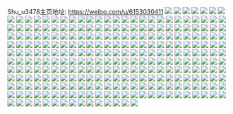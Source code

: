 Shu_u3478主页地址: https://weibo.com/u/6153030411 
![](https://wx4.sinaimg.cn/mw2000/006IpuhZly1h9iip7f2ifj30wi1ycti0.jpg) 
![](https://wx4.sinaimg.cn/mw2000/006IpuhZly1h9iisco26bj30wi1yc48v.jpg) 
![](https://wx4.sinaimg.cn/mw2000/006IpuhZly1h9iisc21l2j30wi1ycqlz.jpg) 
![](https://wx4.sinaimg.cn/mw2000/006IpuhZly1h9iiovzug6j30wh0l8wlt.jpg) 
![](https://wx4.sinaimg.cn/mw2000/006IpuhZly1h99iku1q6tj30tu13uai8.jpg) 
![](https://wx4.sinaimg.cn/mw2000/006IpuhZly1h99ii8a1fwj30wi1ycah3.jpg) 
![](https://wx4.sinaimg.cn/mw2000/006IpuhZly1h99ilizvilj30u01hcdop.jpg) 
![](https://wx4.sinaimg.cn/mw2000/006IpuhZly1h93b8jl3vij31hd37kb2a.jpg) 
![](https://wx4.sinaimg.cn/mw2000/006IpuhZly1h93b7x54kqj35dc3kwb2g.jpg) 
![](https://wx4.sinaimg.cn/mw2000/006IpuhZly1h93b80z722j31sc2deb29.jpg) 
![](https://wx4.sinaimg.cn/mw2000/006IpuhZly1h93b8c9o7mj337k2eonpf.jpg) 
![](https://wx4.sinaimg.cn/mw2000/006IpuhZly1h93b82wg08j31sc2ds7wh.jpg) 
![](https://wx4.sinaimg.cn/mw2000/006IpuhZly1h93b7m6hnuj32bt3401kz.jpg) 
![](https://wx4.sinaimg.cn/mw2000/006IpuhZly1h93b8fei7aj30wj1m4wyi.jpg) 
![](https://wx4.sinaimg.cn/mw2000/006IpuhZly1h93b8gk7m7j30wi1ycken.jpg) 
![](https://wx4.sinaimg.cn/mw2000/006IpuhZly1h93b9mfmyaj30wi1ly4is.jpg) 
![](https://wx4.sinaimg.cn/mw2000/006IpuhZly1h8rsxqgoikj30xc80fqv5.jpg) 
![](https://wx4.sinaimg.cn/mw2000/006IpuhZly1h8rsxtp5uuj30wi1yce46.jpg) 
![](https://wx4.sinaimg.cn/mw2000/006IpuhZly1h8rsy14umtj30wi1yc7qd.jpg) 
![](https://wx4.sinaimg.cn/mw2000/006IpuhZly1h8p6f8sruyj32dr36cnpf.jpg) 
![](https://wx4.sinaimg.cn/mw2000/006IpuhZly1h8p6femdqyj335s23ux6p.jpg) 
![](https://wx4.sinaimg.cn/mw2000/006IpuhZly1h8p6fb7x32j31mg36cqv7.jpg) 
![](https://wx4.sinaimg.cn/mw2000/006IpuhZly1h8p6fd1kx1j335s23u7wi.jpg) 
![](https://wx4.sinaimg.cn/mw2000/006IpuhZly1h8kusgpzf2j31wb36cb2a.jpg) 
![](https://wx4.sinaimg.cn/mw2000/006IpuhZly1h8kusj1l6kj315o41nx6p.jpg) 
![](https://wx4.sinaimg.cn/mw2000/006IpuhZly1h8kus9cnksj32c0340b2a.jpg) 
![](https://wx4.sinaimg.cn/mw2000/006IpuhZly1h8kusd9vl3j32dr36ckjp.jpg) 
![](https://wx4.sinaimg.cn/mw2000/006IpuhZly1h8g2vmyi3hj32dr36cb2b.jpg) 
![](https://wx4.sinaimg.cn/mw2000/006IpuhZly1h8g2vqwtjmj32dr36cqv7.jpg) 
![](https://wx4.sinaimg.cn/mw2000/006IpuhZly1h8g2vuzh0dj32dr36chdv.jpg) 
![](https://wx4.sinaimg.cn/mw2000/006IpuhZly1h8g2vhyjilj336c36c1kz.jpg) 
![](https://wx4.sinaimg.cn/mw2000/006IpuhZly1h8bibcognmj30wi1b21a0.jpg) 
![](https://wx4.sinaimg.cn/mw2000/006IpuhZly1h83fllo02lj31um2ou1kz.jpg) 
![](https://wx4.sinaimg.cn/mw2000/006IpuhZly1h83fm4wu8bj336c2dre81.jpg) 
![](https://wx4.sinaimg.cn/mw2000/006IpuhZly1h83flhet9qj32c03407wj.jpg) 
![](https://wx4.sinaimg.cn/mw2000/006IpuhZly1h7u13zoqw4j33402c0qv6.jpg) 
![](https://wx4.sinaimg.cn/mw2000/006IpuhZly1h7u13wpaj9j32402tcnpe.jpg) 
![](https://wx4.sinaimg.cn/mw2000/006IpuhZly1h7pegp2x71j32dr36ckjn.jpg) 
![](https://wx4.sinaimg.cn/mw2000/006IpuhZly1h7pegx4fdqj336c24ikjn.jpg) 
![](https://wx4.sinaimg.cn/mw2000/006IpuhZly1h7pehaefmqj32dr36cb2b.jpg) 
![](https://wx4.sinaimg.cn/mw2000/006IpuhZly1h7peh01cc3j324836ce83.jpg) 
![](https://wx4.sinaimg.cn/mw2000/006IpuhZly1h7peh3ihnbj324836c7wj.jpg) 
![](https://wx4.sinaimg.cn/mw2000/006IpuhZly1h7pehcugcjj31ut2bznpd.jpg) 
![](https://wx4.sinaimg.cn/mw2000/006IpuhZly1h7pehfyunmj324836c1kz.jpg) 
![](https://wx4.sinaimg.cn/mw2000/006IpuhZly1h7pegt81wwj336c36cnpf.jpg) 
![](https://wx4.sinaimg.cn/mw2000/006IpuhZly1h7pehj1nbyj324836cx6q.jpg) 
![](https://wx4.sinaimg.cn/mw2000/006IpuhZly1h7peho6xq5j336c2484qr.jpg) 
![](https://wx4.sinaimg.cn/mw2000/006IpuhZly1h7oi2ne4a8j30h014077m.jpg) 
![](https://wx4.sinaimg.cn/mw2000/006IpuhZly1h7oi2nkvwpj30eu0n7wgi.jpg) 
![](https://wx4.sinaimg.cn/mw2000/006IpuhZly1h7glcv9leuj3243345dpe.jpg) 
![](https://wx4.sinaimg.cn/mw2000/006IpuhZly1h7gldg3ulgj324836cqeg.jpg) 
![](https://wx4.sinaimg.cn/mw2000/006IpuhZly1h7gldoz32wj336c248tk9.jpg) 
![](https://wx4.sinaimg.cn/mw2000/006IpuhZly1h7gldxs81rj336c248x6q.jpg) 
![](https://wx4.sinaimg.cn/mw2000/006IpuhZly1h7glcn5dxnj336c2481kz.jpg) 
![](https://wx4.sinaimg.cn/mw2000/006IpuhZly1h7gld5tcomj324836cx6q.jpg) 
![](https://wx4.sinaimg.cn/mw2000/006IpuhZly1h7glmznn89j32dr367u0y.jpg) 
![](https://wx4.sinaimg.cn/mw2000/006IpuhZly1h7gln4ifd2j32482wp4i9.jpg) 
![](https://wx4.sinaimg.cn/mw2000/006IpuhZly1h7glmp0vcrj32i41vxalk.jpg) 
![](https://wx4.sinaimg.cn/mw2000/006IpuhZly1h7ape0ncl7j30wi1yctvc.jpg) 
![](https://wx4.sinaimg.cn/mw2000/006IpuhZly1h7ape0vgojj30ho0pojt6.jpg) 
![](https://wx4.sinaimg.cn/mw2000/006IpuhZly1h7apigc4n8j30wi1ycdv3.jpg) 
![](https://wx4.sinaimg.cn/mw2000/006IpuhZly1h77hrpv93hj30u01hctkd.jpg) 
![](https://wx4.sinaimg.cn/mw2000/006IpuhZly1h77hrxj6u2j32c0345ad1.jpg) 
![](https://wx4.sinaimg.cn/mw2000/006IpuhZly1h77hrtomb7j336c2drnc5.jpg) 
![](https://wx4.sinaimg.cn/mw2000/006IpuhZly1h74xi561elj31kw2da79a.jpg) 
![](https://wx4.sinaimg.cn/mw2000/006IpuhZly1h74xiiz2gbj31kw2datcb.jpg) 
![](https://wx4.sinaimg.cn/mw2000/006IpuhZly1h74xj5wc3oj35dc3kwqb2.jpg) 
![](https://wx4.sinaimg.cn/mw2000/006IpuhZly1h74xi0o9n2j32ng244qv5.jpg) 
![](https://wx4.sinaimg.cn/mw2000/006IpuhZly1h74xi3trphj32si244qv5.jpg) 
![](https://wx4.sinaimg.cn/mw2000/006IpuhZly1h74xie2w7sj336c248dm5.jpg) 
![](https://wx4.sinaimg.cn/mw2000/006IpuhZly1h6zfnc1d9bj336c36ckjp.jpg) 
![](https://wx4.sinaimg.cn/mw2000/006IpuhZly1h6zfneyrkoj32c034d49s.jpg) 
![](https://wx4.sinaimg.cn/mw2000/006IpuhZly1h6zfn71y60j336c2drdq5.jpg) 
![](https://wx4.sinaimg.cn/mw2000/006IpuhZly1h6zfnmrmf9j32dc1kwh07.jpg) 
![](https://wx4.sinaimg.cn/mw2000/006IpuhZly1h6yuop15mgj336c242e83.jpg) 
![](https://wx4.sinaimg.cn/mw2000/006IpuhZly1h6yuolyo8cj32kz248n24.jpg) 
![](https://wx4.sinaimg.cn/mw2000/006IpuhZly1h6yuorc67cj336c248tgu.jpg) 
![](https://wx4.sinaimg.cn/mw2000/006IpuhZly1h6yuoumwhqj35dc3kwu12.jpg) 
![](https://wx4.sinaimg.cn/mw2000/006IpuhZly1h6yuoju9daj35dc3kwx6v.jpg) 
![](https://wx4.sinaimg.cn/mw2000/006IpuhZly1h6yuozxhcpj35dc3kw7wo.jpg) 
![](https://wx4.sinaimg.cn/mw2000/006IpuhZly1h6u6jk8pd8j32h1248u0x.jpg) 
![](https://wx4.sinaimg.cn/mw2000/006IpuhZly1h6u6kbw5qbj32ud2480xp.jpg) 
![](https://wx4.sinaimg.cn/mw2000/006IpuhZly1h6u6hxqaxkj320j2opq7y.jpg) 
![](https://wx4.sinaimg.cn/mw2000/006IpuhZly1h6pdqkkd55j32dr3674qv.jpg) 
![](https://wx4.sinaimg.cn/mw2000/006IpuhZly1h6pdqprqfdj32c03407wi.jpg) 
![](https://wx4.sinaimg.cn/mw2000/006IpuhZly1h6l0tlujfvj32c0340e86.jpg) 
![](https://wx4.sinaimg.cn/mw2000/006IpuhZly1h6c6z6z72tj30wi1yc7jc.jpg) 
![](https://wx4.sinaimg.cn/mw2000/006IpuhZly1h69euhu8iwj30u01hcjxg.jpg) 
![](https://wx4.sinaimg.cn/mw2000/006IpuhZly1h673u1epe2j322o340kjm.jpg) 
![](https://wx4.sinaimg.cn/mw2000/006IpuhZly1h673u34360j34c02w0wz5.jpg) 
![](https://wx4.sinaimg.cn/mw2000/006IpuhZly1h673u4uqqpj34c02w0u10.jpg) 
![](https://wx4.sinaimg.cn/mw2000/006IpuhZly1h673ty4yv1j34c02w04qs.jpg) 
![](https://wx4.sinaimg.cn/mw2000/006IpuhZly1h673uc8uokj334022oqcu.jpg) 
![](https://wx4.sinaimg.cn/mw2000/006IpuhZly1h61j88z7rpj30u00ndwf8.jpg) 
![](https://wx4.sinaimg.cn/mw2000/006IpuhZly1h61j4lknidj30u00hz40f.jpg) 
![](https://wx4.sinaimg.cn/mw2000/006IpuhZly1h61j3a7amaj30wi1ycjto.jpg) 
![](https://wx4.sinaimg.cn/mw2000/006IpuhZly1h5z87hacfmj32c0340x6v.jpg) 
![](https://wx4.sinaimg.cn/mw2000/006IpuhZly1h5y1sec7a9j30u01hcwgi.jpg) 
![](https://wx4.sinaimg.cn/mw2000/006IpuhZly1h5y1rwl28jj32c0340kce.jpg) 
![](https://wx4.sinaimg.cn/mw2000/006IpuhZly1h5j1gy7ol2j325o38kb2a.jpg) 
![](https://wx4.sinaimg.cn/mw2000/006IpuhZly1h5j1h2gartj323u35skjl.jpg) 
![](https://wx4.sinaimg.cn/mw2000/006IpuhZly1h5j1gqp55dj325o38khdu.jpg) 
![](https://wx4.sinaimg.cn/mw2000/006IpuhZly1h5j1h12py3j322q33g1ky.jpg) 
![](https://wx4.sinaimg.cn/mw2000/006IpuhZly1h5j1h6bsa9j325o38kkjm.jpg) 
![](https://wx4.sinaimg.cn/mw2000/006IpuhZly1h5j1h9vtvjj325o38kqv6.jpg) 
![](https://wx4.sinaimg.cn/mw2000/006IpuhZly1h5j1guzbo6j323o35inpe.jpg) 
![](https://wx4.sinaimg.cn/mw2000/006IpuhZly1h5j1gnhb1ej325o38khdu.jpg) 
![](https://wx4.sinaimg.cn/mw2000/006IpuhZly1h5j1gk8mckj326a38ku10.jpg) 
![](https://wx4.sinaimg.cn/mw2000/006IpuhZly1h57hcb1h27j30wi1yc4qp.jpg) 
![](https://wx4.sinaimg.cn/mw2000/006IpuhZly1h57hce3d75j30wi1yc1kx.jpg) 
![](https://wx4.sinaimg.cn/mw2000/006IpuhZly1h57hde1faxj32c03401kz.jpg) 
![](https://wx4.sinaimg.cn/mw2000/006IpuhZly1h54rb8x1wtj30wi1y7npd.jpg) 
![](https://wx4.sinaimg.cn/mw2000/006IpuhZly1h54rhs86e2j325o38kb2b.jpg) 
![](https://wx4.sinaimg.cn/mw2000/006IpuhZly1h54rfod8tuj325o38kqv7.jpg) 
![](https://wx4.sinaimg.cn/mw2000/006IpuhZly1h54rhzezrmj325q38k7wj.jpg) 
![](https://wx4.sinaimg.cn/mw2000/006IpuhZly1h54rbpr726j325o38k7wj.jpg) 
![](https://wx4.sinaimg.cn/mw2000/006IpuhZly1h54red96zej325o38kx6r.jpg) 
![](https://wx4.sinaimg.cn/mw2000/006IpuhZly1h54rawl3hdj325j357b2b.jpg) 
![](https://wx4.sinaimg.cn/mw2000/006IpuhZly1h54ri31g8hj325o38kqv7.jpg) 
![](https://wx4.sinaimg.cn/mw2000/006IpuhZly1h54rhn8mgej325o38knpf.jpg) 
![](https://wx4.sinaimg.cn/mw2000/006IpuhZly1h4q899i7myj322r340npd.jpg) 
![](https://wx4.sinaimg.cn/mw2000/006IpuhZly1h4q89c3kjzj322o340hdt.jpg) 
![](https://wx4.sinaimg.cn/mw2000/006IpuhZly1h4q89esqc1j322m340u0x.jpg) 
![](https://wx4.sinaimg.cn/mw2000/006IpuhZly1h4q895iyegj334022oqv5.jpg) 
![](https://wx4.sinaimg.cn/mw2000/006IpuhZly1h4q89hvd0fj322o31jb29.jpg) 
![](https://wx4.sinaimg.cn/mw2000/006IpuhZly1h4q89lgovtj322o340npd.jpg) 
![](https://wx4.sinaimg.cn/mw2000/006IpuhZgy1h4h87ffhhyj32dc1kwe81.jpg) 
![](https://wx4.sinaimg.cn/mw2000/006IpuhZgy1h4h870db7fj321u301npd.jpg) 
![](https://wx4.sinaimg.cn/mw2000/006IpuhZgy1h4h87b4krxj322f2txx6p.jpg) 
![](https://wx4.sinaimg.cn/mw2000/006IpuhZly1h430msl00vj31ba0zg462.jpg) 
![](https://wx4.sinaimg.cn/mw2000/006IpuhZly1h430nam9ocj31hc0u0h2p.jpg) 
![](https://wx4.sinaimg.cn/mw2000/006IpuhZly1h3xlnlrdo6j30wi19inpd.jpg) 
![](https://wx4.sinaimg.cn/mw2000/006IpuhZly1h3xlnmpe7fj30wi0ldwpn.jpg) 
![](https://wx4.sinaimg.cn/mw2000/006IpuhZly1h3b5fzb5w5j334022ox6q.jpg) 
![](https://wx4.sinaimg.cn/mw2000/006IpuhZly1h3b5fwsn2sj30wi1yc4qp.jpg) 
![](https://wx4.sinaimg.cn/mw2000/006IpuhZly1h3b5huw5vgj30wi1yc17a.jpg) 
![](https://wx4.sinaimg.cn/mw2000/006IpuhZly1h3b5gq1ff7j32c02ose81.jpg) 
![](https://wx4.sinaimg.cn/mw2000/006IpuhZly1h386ztmqa5j322o340x6p.jpg) 
![](https://wx4.sinaimg.cn/mw2000/006IpuhZly1h38709sqvxj323e207qv5.jpg) 
![](https://wx4.sinaimg.cn/mw2000/006IpuhZly1h386zkj5tzj32c033vb2a.jpg) 
![](https://wx4.sinaimg.cn/mw2000/006IpuhZly1h3870hhz3qj35dc3kw7wl.jpg) 
![](https://wx4.sinaimg.cn/mw2000/006IpuhZly1h3870l2u4uj334022oe82.jpg) 
![](https://wx4.sinaimg.cn/mw2000/006IpuhZly1h38701upg3j323222ohdt.jpg) 
![](https://wx4.sinaimg.cn/mw2000/006IpuhZly1h2vh5aip8fj32c0340qv5.jpg) 
![](https://wx4.sinaimg.cn/mw2000/006IpuhZly1h2vh5dm67ij30wi1ls4de.jpg) 
![](https://wx4.sinaimg.cn/mw2000/006IpuhZly1h2vh5bfh54j30v90road8.jpg) 
![](https://wx4.sinaimg.cn/mw2000/006IpuhZly1h2gv5u8frjj30xc2lu1kx.jpg) 
![](https://wx4.sinaimg.cn/mw2000/006IpuhZly1h1fh2wyhhbj30mi0u0do8.jpg) 
![](https://wx4.sinaimg.cn/mw2000/006IpuhZly1h1ftbztcrfj33kw50fx6s.jpg) 
![](https://wx4.sinaimg.cn/mw2000/006IpuhZly1h09u2kru3ej316q22nttp.jpg) 
![](https://wx4.sinaimg.cn/mw2000/006IpuhZly1h09u2g8hekj3220334x6p.jpg) 
![](https://wx4.sinaimg.cn/mw2000/006IpuhZly1h09u2hbsmkj3334220kjl.jpg) 
![](https://wx4.sinaimg.cn/mw2000/006IpuhZly1h09u2k2wikj3334220hdt.jpg) 
![](https://wx4.sinaimg.cn/mw2000/006IpuhZly1h09u37budij30zo06fmzd.jpg) 
![](https://wx4.sinaimg.cn/mw2000/006IpuhZly1h09u2r7c5xj32da35su12.jpg) 
![](https://wx4.sinaimg.cn/mw2000/006IpuhZly1h09u38p8axj30v91vo4qp.jpg) 
![](https://wx4.sinaimg.cn/mw2000/006IpuhZly1gxexk1r72aj315o3h04qq.jpg) 
![](https://wx4.sinaimg.cn/mw2000/006IpuhZly1gxexk6eey2j33x72qv7wk.jpg) 
![](https://wx4.sinaimg.cn/mw2000/006IpuhZly1gxexk36q14j334022onpe.jpg) 
![](https://wx4.sinaimg.cn/mw2000/006IpuhZly1gxexk45tchj334022ob2a.jpg) 
![](https://wx4.sinaimg.cn/mw2000/006IpuhZly1gvyhkfrh2tj31w02ose81.jpg) 
![](https://wx4.sinaimg.cn/mw2000/006IpuhZly1gvyhl95e00j33342bc4qq.jpg) 
![](https://wx4.sinaimg.cn/mw2000/006IpuhZly1gvyhkrdzvfj32c0340kjl.jpg) 
![](https://wx4.sinaimg.cn/mw2000/006IpuhZly1gvyhkh8wajj30xc2307wh.jpg) 
![](https://wx4.sinaimg.cn/mw2000/006IpuhZly1gvyhl9yyhrj30xc21p1kx.jpg) 
![](https://wx4.sinaimg.cn/mw2000/006IpuhZly1gvyhkn2vvxj30xc3vz7wi.jpg) 
![](https://wx4.sinaimg.cn/mw2000/006IpuhZly1gvyhkyv96gj32c03404qr.jpg) 
![](https://wx4.sinaimg.cn/mw2000/006IpuhZly1gvyhl1v0jbj33342bc4qp.jpg) 
![](https://wx4.sinaimg.cn/mw2000/006IpuhZly1gvyhl71gdgj33342bcx6p.jpg) 
![](https://wx4.sinaimg.cn/mw2000/006IpuhZly1gupo5fweejj322o3404qq.jpg) 
![](https://wx4.sinaimg.cn/mw2000/006IpuhZly1gupo4x90pyj634022o7wi02.jpg) 
![](https://wx4.sinaimg.cn/mw2000/006IpuhZly1gupo4n4x4rj615o1jkx3902.jpg) 
![](https://wx4.sinaimg.cn/mw2000/006IpuhZly1gupo4rh5zyj322o340qv6.jpg) 
![](https://wx4.sinaimg.cn/mw2000/006IpuhZly1gupo4ufgozj62u022ge8202.jpg) 
![](https://wx4.sinaimg.cn/mw2000/006IpuhZly1gupo506jo3j622p340e8202.jpg) 
![](https://wx4.sinaimg.cn/mw2000/006IpuhZly1gupo5401kcj622o340u0x02.jpg) 
![](https://wx4.sinaimg.cn/mw2000/006IpuhZly1gtg1wylaokj63402c0e8202.jpg) 
![](https://wx4.sinaimg.cn/mw2000/006IpuhZly1gtg1xfqnr0j62c0340b2a02.jpg) 
![](https://wx4.sinaimg.cn/mw2000/006IpuhZly1gtg1x2ops2j62c02mw7wj02.jpg) 
![](https://wx4.sinaimg.cn/mw2000/006IpuhZly1gtg1x80kiqj63402c0qv802.jpg) 
![](https://wx4.sinaimg.cn/mw2000/006IpuhZly1gtg1xi0t85j63402c0b2a02.jpg) 
![](https://wx4.sinaimg.cn/mw2000/006IpuhZly1gtg1xiyaudj60n00n0juy02.jpg) 
![](https://wx4.sinaimg.cn/mw2000/006IpuhZly1gt99owdadmj322o340u0x.jpg) 
![](https://wx4.sinaimg.cn/mw2000/006IpuhZly1gt99oc7y3wj622n2tvb2a02.jpg) 
![](https://wx4.sinaimg.cn/mw2000/006IpuhZly1gt99ohsbs2j32042myx6p.jpg) 
![](https://wx4.sinaimg.cn/mw2000/006IpuhZly1gt99opi47fj322n340hdv.jpg) 
![](https://wx4.sinaimg.cn/mw2000/006IpuhZly1gt99o9i6xtj322o33cx6p.jpg) 
![](https://wx4.sinaimg.cn/mw2000/006IpuhZly1gt99ot74c0j32ic3037wi.jpg) 
![](https://wx4.sinaimg.cn/mw2000/006IpuhZly1gt99q3p97aj62m02c04qq02.jpg) 
![](https://wx4.sinaimg.cn/mw2000/006IpuhZly1gt99p8jnbqj322n340kjm.jpg) 
![](https://wx4.sinaimg.cn/mw2000/006IpuhZly1gt99ofmf2cj322n340qv6.jpg) 
![](https://wx4.sinaimg.cn/mw2000/006IpuhZly1gt99py4750j32222us4qq.jpg) 
![](https://wx4.sinaimg.cn/mw2000/006IpuhZly1gt99p22c88j32ds1scu0y.jpg) 
![](https://wx4.sinaimg.cn/mw2000/006IpuhZly1gt99p55c06j31sc2ds1ky.jpg) 
![](https://wx4.sinaimg.cn/mw2000/006IpuhZly1gsxwxvr1jmj31al1hc4dy.jpg) 
![](https://wx4.sinaimg.cn/mw2000/006IpuhZly1gsxwxw816bj318g1hc7o1.jpg) 
![](https://wx4.sinaimg.cn/mw2000/006IpuhZly1gsxwy0tqigj32c0340b2b.jpg) 
![](https://wx4.sinaimg.cn/mw2000/006IpuhZly1gsxwy2g9zyj32jm1t37wi.jpg) 
![](https://wx4.sinaimg.cn/mw2000/006IpuhZly1gsxwy41mb4j33402c0hdu.jpg) 
![](https://wx4.sinaimg.cn/mw2000/006IpuhZly1gr6io7fl3oj32c03407wi.jpg) 
![](https://wx4.sinaimg.cn/mw2000/006IpuhZly1gr6io94uzsj32c03401ky.jpg) 
![](https://wx4.sinaimg.cn/mw2000/006IpuhZly1gr6io9wynkj30rs2ogqnv.jpg) 
![](https://wx4.sinaimg.cn/mw2000/006IpuhZly1gr6ioaznedj33342bcnpe.jpg) 
![](https://wx4.sinaimg.cn/mw2000/006IpuhZly1gr6iokrn2bj30rs3fqneb.jpg) 
![](https://wx4.sinaimg.cn/mw2000/006IpuhZly1gr6io67sygj30rs2ioneg.jpg) 
![](https://wx4.sinaimg.cn/mw2000/006IpuhZly1gr6iodmpkpj32c0340kjl.jpg) 
![](https://wx4.sinaimg.cn/mw2000/006IpuhZly1gr6ioero7vj33402c0b29.jpg) 
![](https://wx4.sinaimg.cn/mw2000/006IpuhZly1gr6ioif65hj32c0340qv7.jpg) 
![](https://wx4.sinaimg.cn/mw2000/006IpuhZly1gr6iojsuuzj32c0340x6p.jpg) 
![](https://wx4.sinaimg.cn/mw2000/006IpuhZly1gocgye1clhj30rs4mou0x.jpg) 
![](https://wx4.sinaimg.cn/mw2000/006IpuhZly1gocgyfi8kjj30rs4ldu0x.jpg) 
![](https://wx4.sinaimg.cn/mw2000/006IpuhZly1gocgyca9z8j30rs4mo1ky.jpg) 
![](https://wx4.sinaimg.cn/mw2000/006IpuhZly1gocgyghb7gj30rs4f3npd.jpg) 
![](https://wx4.sinaimg.cn/mw2000/006IpuhZly1go93hkehs6j32c03407wi.jpg) 
![](https://wx4.sinaimg.cn/mw2000/006IpuhZly1go93hlyxckj32sc2c0b29.jpg) 
![](https://wx4.sinaimg.cn/mw2000/006IpuhZly1go93ho6uh9j32c03404qq.jpg) 
![](https://wx4.sinaimg.cn/mw2000/006IpuhZly1go93hfqn2qj30v813t0xe.jpg) 
![](https://wx4.sinaimg.cn/mw2000/006IpuhZly1go93hi1d9yj30rs6omb29.jpg) 
![](https://wx4.sinaimg.cn/mw2000/006IpuhZly1go93hj4xhdj32c03401ky.jpg) 
![](https://wx4.sinaimg.cn/mw2000/006IpuhZly1gmz38g628nj30v91vmwuz.jpg) 
![](https://wx4.sinaimg.cn/mw2000/006IpuhZly1gmz38flf9wj32c033ye83.jpg) 
![](https://wx4.sinaimg.cn/mw2000/006IpuhZly1glk8fik6pvj32c0340ana.jpg) 
![](https://wx4.sinaimg.cn/mw2000/006IpuhZly1glk8fjsj52j30n40yowoh.jpg) 
![](https://wx4.sinaimg.cn/mw2000/006IpuhZly1glk8fl4yc9j32c02x3e83.jpg) 
![](https://wx4.sinaimg.cn/mw2000/006IpuhZly1glk8flsuksj30n40yon77.jpg) 
![](https://wx4.sinaimg.cn/mw2000/006IpuhZly1glk8fmnr16j32c0340hdu.jpg) 
![](https://wx4.sinaimg.cn/mw2000/006IpuhZly1glk8fo8073j32c0340hdu.jpg) 
![](https://wx4.sinaimg.cn/mw2000/006IpuhZly1glk8fpheglj30yo0q0teo.jpg) 
![](https://wx4.sinaimg.cn/mw2000/006IpuhZly1glk8fpp6gnj30yo0q0jwz.jpg) 
![](https://wx4.sinaimg.cn/mw2000/006IpuhZly1glk8fqy2kbj32c0340kjm.jpg) 
![](https://wx4.sinaimg.cn/mw2000/006IpuhZly1gldr02ltp1j33402c0x3l.jpg) 
![](https://wx4.sinaimg.cn/mw2000/006IpuhZly1gldr04a3vej33402c07r1.jpg) 
![](https://wx4.sinaimg.cn/mw2000/006IpuhZly1gldr01ftulj32c0340x6p.jpg) 
![](https://wx4.sinaimg.cn/mw2000/006IpuhZly1gl2xynts4lj32c03401ky.jpg) 
![](https://wx4.sinaimg.cn/mw2000/006IpuhZly1gl2xyrzbfkj33402c0kjo.jpg) 
![](https://wx4.sinaimg.cn/mw2000/006IpuhZly1gl2xyx668dj30ku112765.jpg) 
![](https://wx4.sinaimg.cn/mw2000/006IpuhZly1gl2xyycu43j32c0340hdu.jpg) 
![](https://wx4.sinaimg.cn/mw2000/006IpuhZly1gkrepcuo7sj33402c0hdt.jpg) 
![](https://wx4.sinaimg.cn/mw2000/006IpuhZly1gkrepfo6epj33402c0npd.jpg) 
![](https://wx4.sinaimg.cn/mw2000/006IpuhZly1gkrephx8oij33402c0e81.jpg) 
![](https://wx4.sinaimg.cn/mw2000/006IpuhZly1gkreqaz73cj33402c0b29.jpg) 
![](https://wx4.sinaimg.cn/mw2000/006IpuhZly1gjtk0ggowdj33402c0b29.jpg) 
![](https://wx4.sinaimg.cn/mw2000/006IpuhZly1gjtjzyz4dhj33402c0hdw.jpg) 
![](https://wx4.sinaimg.cn/mw2000/006IpuhZly1gjtk0lfd9ej33402c0npd.jpg) 
![](https://wx4.sinaimg.cn/mw2000/006IpuhZly1gjtk0irj19j32c0340qv5.jpg) 
![](https://wx4.sinaimg.cn/mw2000/006IpuhZly1gjtk00evf6j30u0140e2t.jpg) 
![](https://wx4.sinaimg.cn/mw2000/006IpuhZly1gjtk02psewj32ds1scx6q.jpg) 
![](https://wx4.sinaimg.cn/mw2000/006IpuhZly1gjtk07wdlyj30v91vo4qv.jpg) 
![](https://wx4.sinaimg.cn/mw2000/006IpuhZly1gjtk0achivj32c0340npd.jpg) 
![](https://wx4.sinaimg.cn/mw2000/006IpuhZly1gjtk0e70mrj32c0340e83.jpg) 
![](https://wx4.sinaimg.cn/mw2000/006IpuhZly1ghw8iowcvqj32c0340qv5.jpg) 
![](https://wx4.sinaimg.cn/mw2000/006IpuhZly1ghw8inmrpij32c03404qq.jpg) 
![](https://wx4.sinaimg.cn/mw2000/006IpuhZgy1ghfzz4h053j33402c0hdt.jpg) 
![](https://wx4.sinaimg.cn/mw2000/006IpuhZgy1ghfzzlhuvsj33402c0hdt.jpg) 
![](https://wx4.sinaimg.cn/mw2000/006IpuhZgy1ghfzz6uqmoj33402c0b29.jpg) 
![](https://wx4.sinaimg.cn/mw2000/006IpuhZgy1ghbd464nzej32c03404qq.jpg) 
![](https://wx4.sinaimg.cn/mw2000/006IpuhZgy1ghbd3x6iu2j33402c0kjm.jpg) 
![](https://wx4.sinaimg.cn/mw2000/006IpuhZgy1ghbd3nz6unj33402c0npe.jpg) 
![](https://wx4.sinaimg.cn/mw2000/006IpuhZgy1gh5vnje3sdj33402c0npd.jpg) 
![](https://wx4.sinaimg.cn/mw2000/006IpuhZgy1gh5vn8plfqj33402c0qv5.jpg) 
![](https://wx4.sinaimg.cn/mw2000/006IpuhZgy1gh5vnbybv7j33402c0kjl.jpg) 
![](https://wx4.sinaimg.cn/mw2000/006IpuhZgy1gh5vnf3da4j33402c0kjn.jpg) 
![](https://wx4.sinaimg.cn/mw2000/006IpuhZgy1gh5vnh40dmj32c0340hdu.jpg) 
![](https://wx4.sinaimg.cn/mw2000/006IpuhZgy1gh5vnn9k3hj33402c0x6q.jpg) 
![](https://wx4.sinaimg.cn/mw2000/006IpuhZgy1gh4k7fqa6mj33402c0x4q.jpg) 
![](https://wx4.sinaimg.cn/mw2000/006IpuhZgy1gh4k7ir0huj32c02c0e82.jpg) 
![](https://wx4.sinaimg.cn/mw2000/006IpuhZgy1gh4k7eqelaj316o1kue81.jpg) 
![](https://wx4.sinaimg.cn/mw2000/006IpuhZgy1gh4k7okojmj316o1kunpd.jpg) 
![](https://wx4.sinaimg.cn/mw2000/006IpuhZgy1gh4k7k1bzjj316o1kukjl.jpg) 
![](https://wx4.sinaimg.cn/mw2000/006IpuhZgy1gh4k7l5sx7j316o1kukjl.jpg) 
![](https://wx4.sinaimg.cn/mw2000/006IpuhZgy1gh4k7q3fbyj316o1kuhdt.jpg) 
![](https://wx4.sinaimg.cn/mw2000/006IpuhZgy1gh4k7na2orj316o1kub29.jpg) 
